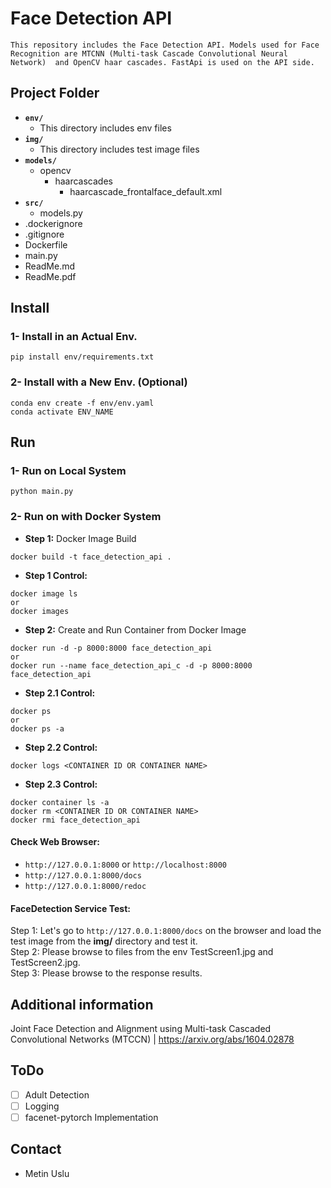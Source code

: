 # Face Detection API
`This repository includes the Face Detection API. Models used for Face Recognition are MTCNN (Multi-task Cascade Convolutional Neural Network)  and OpenCV haar cascades. FastApi is used on the API side.`

## Project Folder
- **`env/`**
    - This directory includes env files
- **`img/`**
    - This directory includes test image files
- **`models/`**
    - opencv
        - haarcascades
            - haarcascade_frontalface_default.xml
- **`src/`**
    - models.py
- .dockerignore
- .gitignore
- Dockerfile
- main.py
- ReadMe.md
- ReadMe.pdf

## Install
### 1- Install in an Actual Env.
```
pip install env/requirements.txt
```

### 2- Install with a New Env. (Optional)
```
conda env create -f env/env.yaml
conda activate ENV_NAME
```

## Run
### 1- Run on Local System
```
python main.py
```

### 2- Run on with Docker System
- **Step 1:** Docker Image Build
```
docker build -t face_detection_api .
```

- **Step 1 Control:**

```
docker image ls
or 
docker images
```

- **Step 2:** Create and Run Container from Docker Image
```
docker run -d -p 8000:8000 face_detection_api
or
docker run --name face_detection_api_c -d -p 8000:8000 face_detection_api
```

- **Step 2.1 Control:** 
```
docker ps
or 
docker ps -a 
```

- **Step 2.2 Control:** 
```
docker logs <CONTAINER ID OR CONTAINER NAME>
```

- **Step 2.3 Control:** 
```
docker container ls -a
docker rm <CONTAINER ID OR CONTAINER NAME>
docker rmi face_detection_api
```
#### Check Web Browser:
- `http://127.0.0.1:8000` or `http://localhost:8000`
- `http://127.0.0.1:8000/docs`
- `http://127.0.0.1:8000/redoc`

#### FaceDetection Service Test:
Step 1: Let's go to `http://127.0.0.1:8000/docs` on the browser and load the test image from the **img/** directory and test it.  
Step 2: Please browse to files from the env TestScreen1.jpg and TestScreen2.jpg.  
Step 3: Please browse to the response results.  

## Additional information
Joint Face Detection and Alignment using Multi-task Cascaded Convolutional Networks (MTCCN) | https://arxiv.org/abs/1604.02878

## ToDo
- [ ] Adult Detection
- [ ] Logging
- [ ] facenet-pytorch Implementation

## Contact
- Metin Uslu